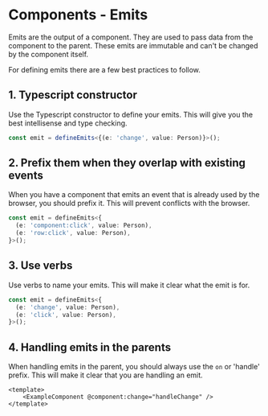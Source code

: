 # Components - Emits

Emits are the output of a component. They are used to pass data from the component to the parent. These emits are immutable and can't be changed by the component itself.

For defining emits there are a few best practices to follow.

## 1. Typescript constructor
Use the Typescript constructor to define your emits. This will give you the best intellisense and type checking.

```typescript
const emit = defineEmits<{(e: 'change', value: Person)}>();
```

## 2. Prefix them when they overlap with existing events
When you have a component that emits an event that is already used by the browser, you should prefix it. This will prevent conflicts with the browser.

```typescript
const emit = defineEmits<{
  (e: 'component:click', value: Person),
  (e: 'row:click', value: Person),
}>();
```

## 3. Use verbs
Use verbs to name your emits. This will make it clear what the emit is for.

```typescript
const emit = defineEmits<{
  (e: 'change', value: Person),
  (e: 'click', value: Person),
}>();
```

## 4. Handling emits in the parents
When handling emits in the parent, you should always use the `on` or 'handle' prefix. This will make it clear that you are handling an emit.

```vue
<template>
    <ExampleComponent @component:change="handleChange" />
</template>
```
